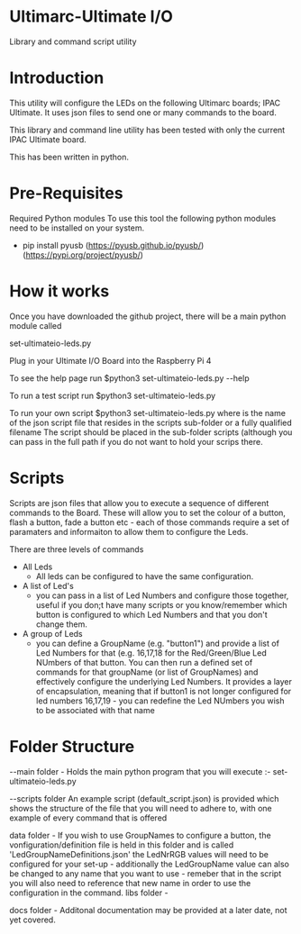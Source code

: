 Ultimarc-Ultimate I/O 
==============

Library and command script utility

Introduction
=============
This utility will configure the LEDs on the following Ultimarc boards; IPAC Ultimate. It uses json files to send one or many commands to the board.

This library and command line utility has been tested with only the current IPAC Ultimate board.

This has been written in python.



Pre-Requisites
==============

Required Python modules
To use this tool the following python modules need to be installed on your system.
*  pip install pyusb  (https://pyusb.github.io/pyusb/) (https://pypi.org/project/pyusb/)


How it works
=============
Once you have downloaded the github project, there will be a main python module called

set-ultimateio-leds.py

Plug in your Ultimate I/O Board into the Raspberry Pi 4

To see the help page run
$python3 set-ultimateio-leds.py --help

To run a test script run
$python3 set-ultimateio-leds.py

To run your own script
$python3 set-ultimateio-leds.py <scriptname>
where <scriptname> is the name of the json script file that resides in the scripts sub-folder or a fully qualified filename
The script should be placed in the sub-folder scripts (although you can pass in the full path if you do not want to hold your scrips there.


Scripts
========
Scripts are json files that allow you to execute a sequence of different commands to the Board. These will allow you to set the colour of a 
button, flash a button, fade a button etc - each of those commands require a set of paramaters and informaiton to allow them to configure
the Leds.

There are three levels of commands
- All Leds
	- All leds can be configured to have the same configuration.
- A list of Led's
	- you can pass in a list of Led Numbers and configure those together, useful if you don;t have many scripts or you know/remember
          which button is configured to which Led Numbers and that you don't change them.
- A group of Leds 
	- you can define a GroupName (e.g. "button1") and provide a list of Led Numbers for that (e.g. 16,17,18 for the Red/Green/Blue Led NUmbers of that 
          button.
          You can then run a defined set of commands for that groupName (or list of GroupNames) and effectively configure the underlying Led Numbers.
          It provides a layer of encapsulation, meaning that if button1 is not longer configured for led numbers 16,17,19 - you can redefine the Led 
          NUmbers you wish to be associated with that name


Folder Structure
================
--main folder -
Holds the main python program that you will execute :- set-ultimateio-leds.py

--scripts folder
An example script (default_script.json) is provided which shows the structure of the file that you will need to adhere to, with one example of every 
command that is offered

data folder -
If you wish to use GroupNames to configure a button, the vonfiguration/definition file is held in this folder and is called 'LedGroupNameDefinitions.json'
the LedNrRGB values will need to be configured for your set-up - additionally the LedGroupName value can also be changed to any name that you want 
to use - remeber that in the script you will also need to reference that new name in order to use the configuration in the command.
libs folder -

docs  folder -
Additonal documentation may be provided at a later date, not yet covered.
